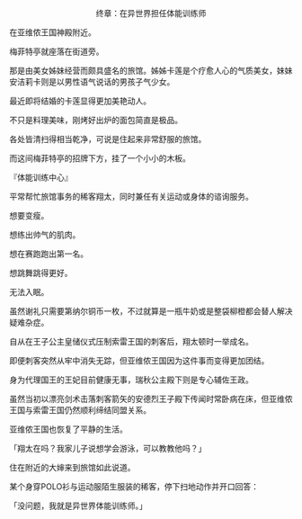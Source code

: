 <p align="center">终章：在异世界担任体能训练师</p>

在亚维侬王国神殿附近。

梅菲特亭就座落在街道旁。

那是由美女姊妹经营而颇具盛名的旅馆。姊姊卡莲是个疗愈人心的气质美女，妹妹安洁莉卡则是以男性语气说话的男孩子气少女。

最近即将结婚的卡莲显得更加美艳动人。

不只是料理美味，刚烤好出炉的面包简直是极品。

各处皆清扫得相当乾净，可说是住起来非常舒服的旅馆。

而这间梅菲特亭的招牌下方，挂了一个小小的木板。

『体能训练中心』

平常帮忙旅馆事务的稀客翔太，同时兼任有关运动或身体的谘询服务。

想要变瘦。

想练出帅气的肌肉。

想在赛跑跑出第一名。

想跳舞跳得更好。

无法入眠。

虽然谢礼只需要第纳尔铜币一枚，不过就算是一瓶牛奶或是整袋柳橙都会替人解决疑难杂症。

自从在王子公主皇储仪式压制索雷王国的刺客后，翔太顿时一举成名。

即便刺客突然从牢中消失无踪，但亚维侬王国因为这件事而变得更加团结。

身为代理国王的王妃目前健康无事，瑞秋公主殿下则是专心辅佐王政。

虽然当初以漂亮剑术击落刺客箭矢的安德烈王子殿下传闻时常卧病在床，但亚维侬王国与索雷王国仍然顺利缔结同盟关系。

亚维侬王国也恢复了平静的生活。

「翔太在吗？我家儿子说想学会游泳，可以教教他吗？」

住在附近的大婶来到旅馆如此说道。

某个身穿POLO衫与运动服陌生服装的稀客，停下扫地动作并开口回答：

「没问题，我就是异世界体能训练师。」

